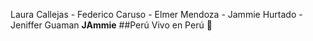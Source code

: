 Laura Callejas - Federico Caruso - Elmer Mendoza - Jammie Hurtado - Jeniffer Guaman
**JAmmie**
##Perú
Vivo en Perú
:smiling_face_with_three_hearts:
